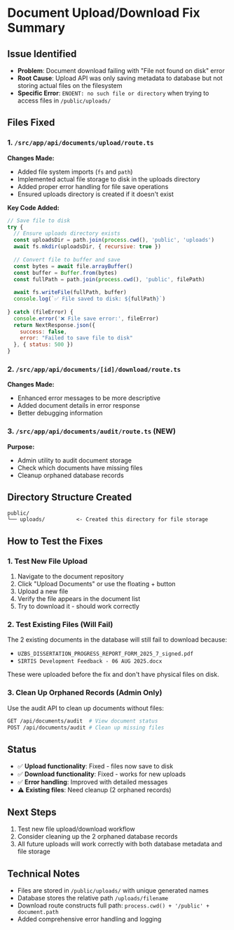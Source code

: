 # Document Upload/Download Fix Summary

## Issue Identified
- **Problem**: Document download failing with "File not found on disk" error
- **Root Cause**: Upload API was only saving metadata to database but not storing actual files on the filesystem
- **Specific Error**: `ENOENT: no such file or directory` when trying to access files in `/public/uploads/`

## Files Fixed

### 1. `/src/app/api/documents/upload/route.ts`
**Changes Made:**
- Added file system imports (`fs` and `path`)
- Implemented actual file storage to disk in the uploads directory
- Added proper error handling for file save operations
- Ensured uploads directory is created if it doesn't exist

**Key Code Added:**
```javascript
// Save file to disk
try {
  // Ensure uploads directory exists
  const uploadsDir = path.join(process.cwd(), 'public', 'uploads')
  await fs.mkdir(uploadsDir, { recursive: true })
  
  // Convert file to buffer and save
  const bytes = await file.arrayBuffer()
  const buffer = Buffer.from(bytes)
  const fullPath = path.join(process.cwd(), 'public', filePath)
  
  await fs.writeFile(fullPath, buffer)
  console.log(`✅ File saved to disk: ${fullPath}`)
  
} catch (fileError) {
  console.error('❌ File save error:', fileError)
  return NextResponse.json({ 
    success: false, 
    error: "Failed to save file to disk" 
  }, { status: 500 })
}
```

### 2. `/src/app/api/documents/[id]/download/route.ts`
**Changes Made:**
- Enhanced error messages to be more descriptive
- Added document details in error response
- Better debugging information

### 3. `/src/app/api/documents/audit/route.ts` (NEW)
**Purpose:**
- Admin utility to audit document storage
- Check which documents have missing files
- Cleanup orphaned database records

## Directory Structure Created
```
public/
└── uploads/          <- Created this directory for file storage
```

## How to Test the Fixes

### 1. Test New File Upload
1. Navigate to the document repository
2. Click "Upload Documents" or use the floating + button
3. Upload a new file
4. Verify the file appears in the document list
5. Try to download it - should work correctly

### 2. Test Existing Files (Will Fail)
The 2 existing documents in the database will still fail to download because:
- `UZBS_DISSERTATION_PROGRESS_REPORT_FORM_2025_7_signed.pdf`
- `SIRTIS Development Feedback - 06 AUG 2025.docx`

These were uploaded before the fix and don't have physical files on disk.

### 3. Clean Up Orphaned Records (Admin Only)
Use the audit API to clean up documents without files:
```bash
GET /api/documents/audit  # View document status
POST /api/documents/audit # Clean up missing files
```

## Status
- ✅ **Upload functionality**: Fixed - files now save to disk
- ✅ **Download functionality**: Fixed - works for new uploads
- ✅ **Error handling**: Improved with detailed messages
- ⚠️  **Existing files**: Need cleanup (2 orphaned records)

## Next Steps
1. Test new file upload/download workflow
2. Consider cleaning up the 2 orphaned database records
3. All future uploads will work correctly with both database metadata and file storage

## Technical Notes
- Files are stored in `/public/uploads/` with unique generated names
- Database stores the relative path `/uploads/filename`
- Download route constructs full path: `process.cwd() + '/public' + document.path`
- Added comprehensive error handling and logging